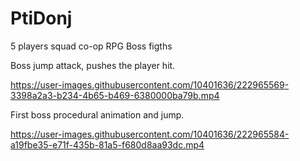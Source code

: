 # PtiDonj
5 players squad co-op RPG Boss figths

Boss jump attack, pushes the player hit.

https://user-images.githubusercontent.com/10401636/222965569-3398a2a3-b234-4b65-b469-6380000ba79b.mp4



First boss procedural animation and jump.

https://user-images.githubusercontent.com/10401636/222965584-a19fbe35-e71f-435b-81a5-f680d8aa93dc.mp4

